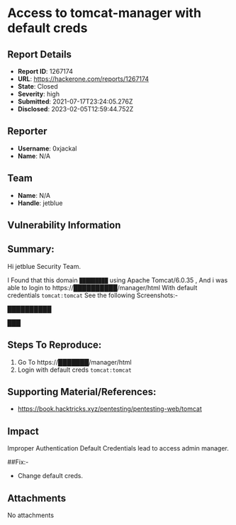 # Access to tomcat-manager with default creds

## Report Details
- **Report ID**: 1267174
- **URL**: https://hackerone.com/reports/1267174
- **State**: Closed
- **Severity**: high
- **Submitted**: 2021-07-17T23:24:05.276Z
- **Disclosed**: 2023-02-05T12:59:44.752Z

## Reporter
- **Username**: 0xjackal
- **Name**: N/A

## Team
- **Name**: N/A
- **Handle**: jetblue

## Vulnerability Information
## Summary:
Hi jetblue Security Team.

I Found that this domain `█████████` using Apache Tomcat/6.0.35 , And i was able to login to https://██████████/manager/html With default credentials `tomcat:tomcat`
See the following Screenshots:-

██████████

███

## Steps To Reproduce:
1. Go To https://███████/manager/html
2. Login with default creds `tomcat:tomcat`

## Supporting Material/References:
- https://book.hacktricks.xyz/pentesting/pentesting-web/tomcat

## Impact

Improper Authentication
Default Credentials lead to access admin manager.

##Fix:-
- Change default creds.

## Attachments
No attachments
